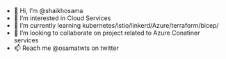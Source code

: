 - 👋 Hi, I’m @shaikhosama
- 👀 I’m interested in Cloud Services
- 🌱 I’m currently learning kubernetes/istio/linkerd/Azure/terraform/bicep/
- 💞️ I’m looking to collaborate on project related to Azure Conatiner services 
- 📫 Reach me @osamatwts on twitter

<!---
shaikhosama/shaikhosama is a ✨ special ✨ repository because its `README.md` (this file) appears on your GitHub profile.
You can click the Preview link to take a look at your changes.
--->
